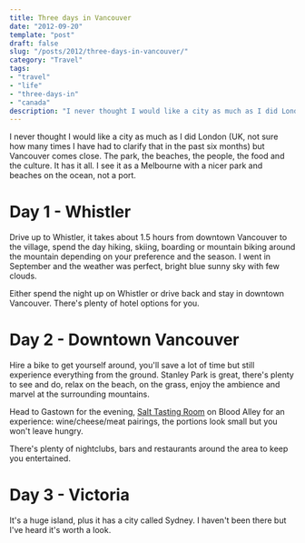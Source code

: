 ```yaml
---
title: Three days in Vancouver
date: "2012-09-20"
template: "post"
draft: false
slug: "/posts/2012/three-days-in-vancouver/"
category: "Travel"
tags:
- "travel"
- "life"
- "three-days-in"
- "canada"
description: "I never thought I would like a city as much as I did London (UK, not sure how many times I have had to clarify that in the past six months) but Vancouver comes close. The park, the beaches, the people, the food and the culture. It has it all.  I see it as a Melbourne with a nicer park and beaches on the ocean, not a port."
---
```

I never thought I would like a city as much as I did London (UK, not sure how many times I have had to clarify that in the past six months) but Vancouver comes close. The park, the beaches, the people, the food and the culture. It has it all.  I see it as a Melbourne with a nicer park and beaches on the ocean, not a port.

# Day 1 - Whistler

Drive up to Whistler, it takes about 1.5 hours from downtown Vancouver to the village, spend the day hiking, skiing, boarding or mountain biking around the mountain depending on your preference and the season. I went in September and the weather was perfect, bright blue sunny sky with few clouds.

Either spend the night up on Whistler or drive back and stay in downtown Vancouver.  There's plenty of hotel options for you.

# Day 2 - Downtown Vancouver

Hire a bike to get yourself around, you'll save a lot of time but still experience everything from the ground. Stanley Park is great, there's plenty to see and do, relax on the beach, on the grass, enjoy the ambience and marvel at the surrounding mountains.

Head to Gastown for the evening, [Salt Tasting Room](http://www.salttastingroom.com/) on Blood Alley for an experience: wine/cheese/meat pairings, the portions look small but you won't leave hungry.

There's plenty of nightclubs, bars and restaurants around the area to keep you entertained.

# Day 3 - Victoria

It's a huge island, plus it has a city called Sydney.  I haven't been there but I've heard it's worth a look.